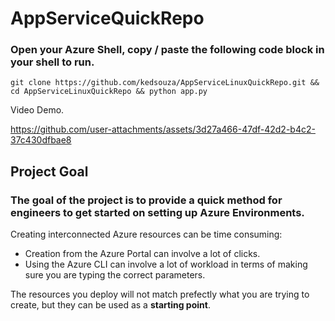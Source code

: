 # AppServiceQuickRepo

### Open your Azure Shell, copy / paste the following code block in your shell to run. 
```
git clone https://github.com/kedsouza/AppServiceLinuxQuickRepo.git && cd AppServiceLinuxQuickRepo && python app.py
```

Video Demo.

https://github.com/user-attachments/assets/3d27a466-47df-42d2-b4c2-37c430dfbae8



## Project Goal
### The goal of the project is to provide a __**quick**__ method for engineers to get started on setting up Azure Environments.

Creating interconnected Azure resources can be time consuming:
- Creation from the Azure Portal can involve a lot of clicks.
- Using the Azure CLI can involve a lot of workload in terms of making sure you are typing the correct parameters. 

The resources you deploy will not match prefectly what you are trying to create, but they can be used as a **starting point**. 
